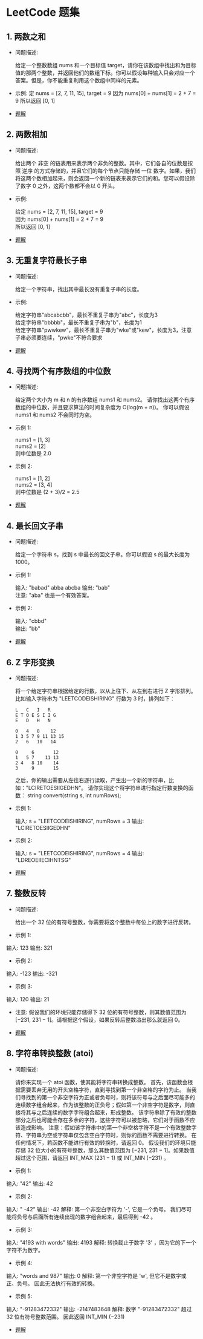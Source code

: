 # LeetCode 题集

## 1. 两数之和

* 问题描述:

    给定一个整数数组 nums 和一个目标值 target，请你在该数组中找出和为目标值的那两个整数，并返回他们的数组下标。你可以假设每种输入只会对应一个答案。但是，你不能重复利用这个数组中同样的元素。

* 示例:
    定 nums = [2, 7, 11, 15], target = 9
    因为 nums[0] + nums[1] = 2 + 7 = 9
    所以返回 [0, 1]

* [题解](./leetcode-go/sum_test.go)

## 2. 两数相加

* 问题描述:

    给出两个 非空 的链表用来表示两个非负的整数。其中，它们各自的位数是按照 逆序 的方式存储的，并且它们的每个节点只能存储 一位 数字。如果，我们将这两个数相加起来，则会返回一个新的链表来表示它们的和。您可以假设除了数字 0 之外，这两个数都不会以 0 开头。

* 示例:

    给定 nums = [2, 7, 11, 15], target = 9  
    因为 nums[0] + nums[1] = 2 + 7 = 9  
    所以返回 [0, 1]

* [题解](./leetcode-go/sum2_test.go)

## 3. 无重复字符最长子串

* 问题描述:

    给定一个字符串，找出其中最长没有重复子串的长度。

* 示例:

    给定字符串"abcabcbb"，最长不重复子串为"abc"，长度为3  
    给定字符串"bbbbb"，最长不重复子串为"b"，长度为1  
    给定字符串"pwwkew"，最长不重复子串为"wke"或"kew"，长度为3，注意子串必须要连续，"pwke"不符合要求  

* [题解](./leetcode-go/longest_string_test.go)

## 4. 寻找两个有序数组的中位数

* 问题描述:

    给定两个大小为 m 和 n 的有序数组 nums1 和 nums2。
    请你找出这两个有序数组的中位数，并且要求算法的时间复杂度为 O(log(m + n))。
    你可以假设 nums1 和 nums2 不会同时为空。

* 示例 1:

    nums1 = [1, 3]  
    nums2 = [2]  
    则中位数是 2.0  

* 示例 2:

    nums1 = [1, 2]  
    nums2 = [3, 4]  
    则中位数是 (2 + 3)/2 = 2.5  

* [题解](./leetcode-go/median_test.go)

## 4. 最长回文子串

* 问题描述:

    给定一个字符串 s，找到 s 中最长的回文子串。你可以假设 s 的最大长度为 1000。

* 示例 1:

    输入: "babad"  abba abcba
    输出: "bab"  
    注意: "aba" 也是一个有效答案。  

* 示例 2:

    输入: "cbbd"  
    输出: "bb"

* [题解](./leetcode-go/longest_palindrome_test.go)

## 6. Z 字形变换

* 问题描述:

    将一个给定字符串根据给定的行数，以从上往下、从左到右进行 Z 字形排列。
    比如输入字符串为 "LEETCODEISHIRING" 行数为 3 时，排列如下：  

    ```.
    L   C   I   R  
    E T O E S I I G  
    E   D   H   N
    ```

    ```.
    0   4   8    12
    1 3 5 7 9 11 13 15
    2   6   10   14
    ```

    ```.
    0     6       12
    1   5 7    11 13
    2 4   8 10    14
    3     9       15
    ```

    之后，你的输出需要从左往右逐行读取，产生出一个新的字符串，比如："LCIRETOESIIGEDHN"。
    请你实现这个将字符串进行指定行数变换的函数：
    string convert(string s, int numRows);

* 示例 1:

    输入: s = "LEETCODEISHIRING", numRows = 3
    输出: "LCIRETOESIIGEDHN"

* 示例 2:

    输入: s = "LEETCODEISHIRING", numRows = 4
    输出: "LDREOEIIECIHNTSG"

* [题解](./leetcode-go/convert_test.go)

## 7. 整数反转

* 问题描述:

    给出一个 32 位的有符号整数，你需要将这个整数中每位上的数字进行反转。

* 示例 1:

输入: 123
输出: 321

* 示例 2:

输入: -123
输出: -321

* 示例 3:

输入: 120
输出: 21

* 注意:
假设我们的环境只能存储得下 32 位的有符号整数，则其数值范围为 [−231,  231 − 1]。请根据这个假设，如果反转后整数溢出那么就返回 0。

* [题解](./leetcode-go/reverse_test.go)

## 8. 字符串转换整数 (atoi)

* 问题描述:

    请你来实现一个 atoi 函数，使其能将字符串转换成整数。
    首先，该函数会根据需要丢弃无用的开头空格字符，直到寻找到第一个非空格的字符为止。
    当我们寻找到的第一个非空字符为正或者负号时，则将该符号与之后面尽可能多的连续数字组合起来，作为该整数的正负号；假如第一个非空字符是数字，则直接将其与之后连续的数字字符组合起来，形成整数。
    该字符串除了有效的整数部分之后也可能会存在多余的字符，这些字符可以被忽略，它们对于函数不应该造成影响。
    注意：假如该字符串中的第一个非空格字符不是一个有效整数字符、字符串为空或字符串仅包含空白字符时，则你的函数不需要进行转换。
    在任何情况下，若函数不能进行有效的转换时，请返回 0。
    假设我们的环境只能存储 32 位大小的有符号整数，那么其数值范围为 [−231,  231 − 1]。如果数值超过这个范围，请返回  INT_MAX (231 − 1) 或 INT_MIN (−231) 。

* 示例 1:

输入: "42"
输出: 42

* 示例 2:

输入: "   -42"
输出: -42
解释: 第一个非空白字符为 '-', 它是一个负号。
     我们尽可能将负号与后面所有连续出现的数字组合起来，最后得到 -42 。

* 示例 3:

输入: "4193 with words"
输出: 4193
解释: 转换截止于数字 '3' ，因为它的下一个字符不为数字。

* 示例 4:

输入: "words and 987"
输出: 0
解释: 第一个非空字符是 'w', 但它不是数字或正、负号。
     因此无法执行有效的转换。

* 示例 5:

输入: "-91283472332"
输出: -2147483648
解释: 数字 "-91283472332" 超过 32 位有符号整数范围。
     因此返回 INT_MIN (−231)

* [题解](./leetcode-go/reverse_test.go)
